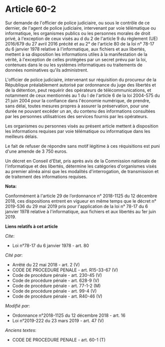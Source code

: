 # Article 60-2

Sur demande de l'officier de police judiciaire, ou sous le contrôle de ce dernier, de l'agent de police judiciaire,
intervenant par voie télématique ou informatique, les organismes publics ou les personnes morales de droit privé, à
l'exception de ceux visés au d du 2 de l'article 9 du règlement (UE) 2016/679 du 27 avril 2016 précité et au 2° de l'article
80 de la loi n° 78-17 du 6 janvier 1978 relative à l'informatique, aux fichiers et aux libertés, mettent à sa disposition les
informations utiles à la manifestation de la vérité, à l'exception de celles protégées par un secret prévu par la loi,
contenues dans le ou les systèmes informatiques ou traitements de données nominatives qu'ils administrent.

L'officier de police judiciaire, intervenant sur réquisition du procureur de la République préalablement autorisé par
ordonnance du juge des libertés et de la détention, peut requérir des opérateurs de télécommunications, et notamment de ceux
mentionnés au 1 du I de l'article 6 de la loi 2004-575 du 21 juin 2004 pour la confiance dans l'économie numérique, de
prendre, sans délai, toutes mesures propres à assurer la préservation, pour une durée ne pouvant excéder un an, du contenu
des informations consultées par les personnes utilisatrices des services fournis par les opérateurs.

Les organismes ou personnes visés au présent article mettent à disposition les informations requises par voie télématique ou
informatique dans les meilleurs délais.

Le fait de refuser de répondre sans motif légitime à ces réquisitions est puni d'une amende de 3 750 euros.

Un décret en Conseil d'Etat, pris après avis de la Commission nationale de l'informatique et des libertés, détermine les
catégories d'organismes visés au premier alinéa ainsi que les modalités d'interrogation, de transmission et de traitement des
informations requises.

**Nota:**

Conformément à l'article 29 de l’ordonnance n° 2018-1125 du 12 décembre 2018, ces dispositions entrent en vigueur en même
temps que le décret n° 2019-536 du 29 mai 2019 pris pour l'application de la loi n° 78-17 du 6 janvier 1978 relative à
l'informatique, aux fichiers et aux libertés au 1er juin 2019.

**Liens relatifs à cet article**

_Cite_:

  - Loi n°78-17 du 6 janvier 1978 - art. 80

_Cité par_:

  - Arrêté du 22 mai 2018 - art. 2 (V)
  - CODE DE PROCEDURE PENALE - art. R15-33-67 (V)
  - Code de procédure pénale - art. 230-45 (V)
  - Code de procédure pénale - art. 628-9 (V)
  - Code de procédure pénale - art. 77-1-2 (M)
  - Code de procédure pénale - art. 99-4 (V)
  - Code de procédure pénale - art. R40-46 (V)

_Modifié par_:

  - Ordonnance n°2018-1125 du 12 décembre 2018 - art. 16
  - Loi n°2019-222 du 23 mars 2019 - art. 47 (V)

_Anciens textes_:

  - CODE DE PROCEDURE PENALE - art. 60-1 (T)
